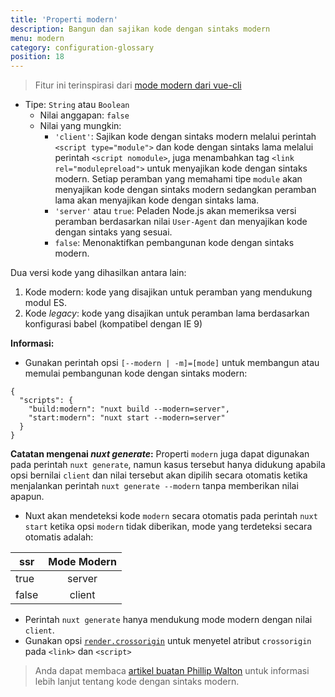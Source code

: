 ```yaml
---
title: 'Properti modern'
description: Bangun dan sajikan kode dengan sintaks modern
menu: modern
category: configuration-glossary
position: 18
---
```


> Fitur ini terinspirasi dari [mode modern dari vue-cli](https://cli.vuejs.org/guide/browser-compatibility.html#modern-mode)

- Tipe: `String` atau `Boolean`
  - Nilai anggapan: `false`
  - Nilai yang mungkin:
    - `'client'`: Sajikan kode dengan sintaks modern melalui perintah `<script type="module">` dan kode dengan sintaks lama melalui perintah `<script nomodule>`, juga menambahkan tag `<link rel="modulepreload">` untuk menyajikan kode dengan sintaks modern. Setiap peramban yang memahami tipe `module` akan menyajikan kode dengan sintaks modern sedangkan peramban lama akan menyajikan kode dengan sintaks lama.
    - `'server'` atau `true`: Peladen Node.js akan memeriksa versi peramban berdasarkan nilai `User-Agent` dan menyajikan kode dengan sintaks yang sesuai.
    - `false`: Menonaktifkan pembangunan kode dengan sintaks modern.

Dua versi kode yang dihasilkan antara lain:

1. Kode modern: kode yang disajikan untuk peramban yang mendukung modul ES.
2. Kode _legacy_: kode yang disajikan untuk peramban lama berdasarkan konfigurasi babel (kompatibel dengan IE 9)

**Informasi:**

- Gunakan perintah opsi `[--modern | -m]=[mode]` untuk membangun atau memulai pembangunan kode dengan sintaks modern:

```json{}[package.json]
{
  "scripts": {
    "build:modern": "nuxt build --modern=server",
    "start:modern": "nuxt start --modern=server"
  }
}
```

**Catatan mengenai _nuxt generate_:** Properti `modern` juga dapat digunakan pada perintah `nuxt generate`, namun kasus tersebut hanya didukung apabila opsi bernilai `client` dan nilai tersebut akan dipilih secara otomatis ketika menjalankan perintah `nuxt generate --modern` tanpa memberikan nilai apapun.

- Nuxt akan mendeteksi kode `modern` secara otomatis pada perintah `nuxt start` ketika opsi `modern` tidak diberikan, mode yang terdeteksi secara otomatis adalah:

| ssr   | Mode Modern |
| ----- | :---------: |
| true  |   server    |
| false |   client    |

- Perintah `nuxt generate` hanya mendukung mode modern dengan nilai `client`.
- Gunakan opsi [`render.crossorigin`](/docs/2.x/configuration-glossary/configuration-render#crossorigin) untuk menyetel atribut `crossorigin` pada `<link>` dan `<script>`

> Anda dapat membaca [artikel buatan Phillip Walton](https://philipwalton.com/articles/deploying-es2015-code-in-production-today/) untuk informasi lebih lanjut tentang kode dengan sintaks modern. 

